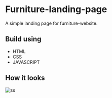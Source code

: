 # Furniture-landing-page
A simple landing page for furniture-website.

## Build using
- HTML
- CSS
- JAVASCRIPT

## How it looks
![ss](https://user-images.githubusercontent.com/99599542/213244859-343d8b2f-2b05-4765-919a-ab7f258a906f.png)
